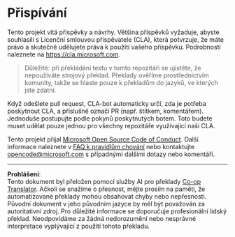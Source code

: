 <!--
CO_OP_TRANSLATOR_METADATA:
{
  "original_hash": "977ec5266dfd78ad1ce2bd8d46fccbda",
  "translation_date": "2025-09-04T23:15:35+00:00",
  "source_file": "CONTRIBUTING.md",
  "language_code": "cs"
}
-->
# Přispívání

Tento projekt vítá příspěvky a návrhy. Většina příspěvků vyžaduje, abyste souhlasili s Licenční smlouvou přispěvatele (CLA), která potvrzuje, že máte právo a skutečně udělujete práva k použití vašeho příspěvku. Podrobnosti naleznete na https://cla.microsoft.com.

> Důležité: při překládání textu v tomto repozitáři se ujistěte, že nepoužíváte strojový překlad. Překlady ověříme prostřednictvím komunity, takže se hlaste pouze k překladům do jazyků, ve kterých jste zdatní.

Když odešlete pull request, CLA-bot automaticky určí, zda je potřeba poskytnout CLA, a příslušně označí PR (např. štítkem, komentářem). Jednoduše postupujte podle pokynů poskytnutých botem. Toto budete muset udělat pouze jednou pro všechny repozitáře využívající naši CLA.

Tento projekt přijal [Microsoft Open Source Code of Conduct](https://opensource.microsoft.com/codeofconduct/).
Další informace naleznete v [FAQ k pravidlům chování](https://opensource.microsoft.com/codeofconduct/faq/)
nebo kontaktujte [opencode@microsoft.com](mailto:opencode@microsoft.com) s případnými dalšími dotazy nebo komentáři.

---

**Prohlášení**:  
Tento dokument byl přeložen pomocí služby AI pro překlady [Co-op Translator](https://github.com/Azure/co-op-translator). Ačkoli se snažíme o přesnost, mějte prosím na paměti, že automatizované překlady mohou obsahovat chyby nebo nepřesnosti. Původní dokument v jeho původním jazyce by měl být považován za autoritativní zdroj. Pro důležité informace se doporučuje profesionální lidský překlad. Neodpovídáme za žádná nedorozumění nebo nesprávné interpretace vyplývající z použití tohoto překladu.